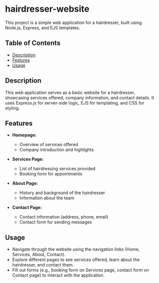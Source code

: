 # hairdresser-website

This project is a simple web application for a hairdresser, built using Node.js, Express, and EJS templates.

## Table of Contents

- [Description](#description)
- [Features](#features)
- [Usage](#usage)

## Description

This web application serves as a basic website for a hairdresser, showcasing services offered, company information, and contact details. It uses Express.js for server-side logic, EJS for templating, and CSS for styling.

## Features

- **Homepage:**
  - Overview of services offered
  - Company introduction and highlights

- **Services Page:**
  - List of hairdressing services provided
  - Booking form for appointments

- **About Page:**
  - History and background of the hairdresser
  - Information about the team

- **Contact Page:**
  - Contact information (address, phone, email)
  - Contact form for sending messages

## Usage

 - Navigate through the website using the navigation links (Home, Services, About, Contact).
 - Explore different pages to see services offered, learn about the hairdresser, and contact them.
 - Fill out forms (e.g., booking form on Services page, contact form on Contact page) to interact with the application.
